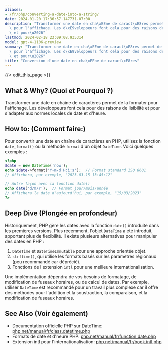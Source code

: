 ```yaml
---
aliases:
- /fr/php/converting-a-date-into-a-string/
date: 2024-01-20 17:36:57.147731-07:00
description: "Transformer une date en cha\xEEne de caract\xE8res permet de la formater\
  \ pour l'affichage. Les d\xE9veloppeurs font cela pour des raisons de lisibilit\xE9\
  \ et pour\u2026"
lastmod: 2024-02-18 23:09:08.935314
model: gpt-4-1106-preview
summary: "Transformer une date en cha\xEEne de caract\xE8res permet de la formater\
  \ pour l'affichage. Les d\xE9veloppeurs font cela pour des raisons de lisibilit\xE9\
  \ et pour\u2026"
title: "Conversion d'une date en cha\xEEne de caract\xE8res"
---
```


{{< edit_this_page >}}

## What & Why? (Quoi et Pourquoi ?)

Transformer une date en chaîne de caractères permet de la formater pour l'affichage. Les développeurs font cela pour des raisons de lisibilité et pour s'adapter aux normes locales de date et d'heure.

## How to: (Comment faire:)

Pour convertir une date en chaîne de caractères en PHP, utilisez la fonction `date_format()` ou la méthode `format` d'un objet `DateTime`. Voici quelques exemples :

```PHP
<?php
$date = new DateTime('now');
echo $date->format('Y-m-d H:i:s');  // Format standard ISO 8601
// Affichera, par exemple, "2023-03-15 13:45:12"

// Autre façon avec la fonction date()
echo date('d/m/Y');  // Format jour/mois/année
// Affichera la date d'aujourd'hui, par exemple, "15/03/2023"
?>
```

## Deep Dive (Plongée en profondeur)

Historiquement, PHP gère les dates avec la fonction `date()` introduite dans les premières versions. Plus récemment, l'objet `DateTime` a été introduit, apportant plus de flexibilité. Il existe plusieurs alternatives pour manipuler des dates en PHP :

1. `DateTime` et `DateTimeImmutable` pour une approche orientée objet.
2. `strftime()`, qui utilise les formats basés sur les paramètres régionaux (peu recommandé car déprécié).
3. Fonctions de l'extension `intl` pour une meilleure internationalisation.

Une implémentation dépendra de vos besoins de formatage, de modification de fuseaux horaires, ou de calcul de dates. Par exemple, utiliser `DateTime` est recommandé pour un travail plus complexe car il offre des méthodes pour l'addition et la soustraction, la comparaison, et la modification de fuseaux horaires.

## See Also (Voir également)

- Documentation officielle PHP sur DateTime: [php.net/manual/fr/class.datetime.php](https://www.php.net/manual/fr/class.datetime.php)
- Formats de date et d'heure PHP: [php.net/manual/fr/function.date.php](https://www.php.net/manual/fr/function.date.php)
- Extension intl pour l'internationalisation: [php.net/manual/fr/book.intl.php](https://www.php.net/manual/fr/book.intl.php)
